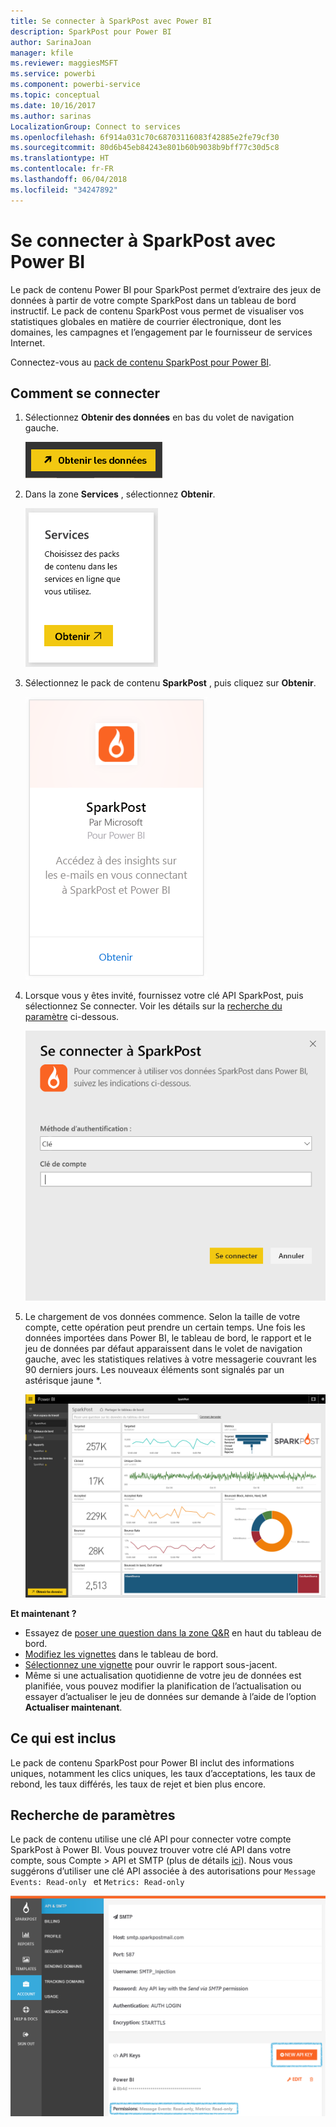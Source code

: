 ```yaml
---
title: Se connecter à SparkPost avec Power BI
description: SparkPost pour Power BI
author: SarinaJoan
manager: kfile
ms.reviewer: maggiesMSFT
ms.service: powerbi
ms.component: powerbi-service
ms.topic: conceptual
ms.date: 10/16/2017
ms.author: sarinas
LocalizationGroup: Connect to services
ms.openlocfilehash: 6f914a031c70c68703116083f42885e2fe79cf30
ms.sourcegitcommit: 80d6b45eb84243e801b60b9038b9bff77c30d5c8
ms.translationtype: HT
ms.contentlocale: fr-FR
ms.lasthandoff: 06/04/2018
ms.locfileid: "34247892"
---
```

# <a name="connect-to-sparkpost-with-power-bi"></a>Se connecter à SparkPost avec Power BI
Le pack de contenu Power BI pour SparkPost permet d’extraire des jeux de données à partir de votre compte SparkPost dans un tableau de bord instructif. Le pack de contenu SparkPost vous permet de visualiser vos statistiques globales en matière de courrier électronique, dont les domaines, les campagnes et l’engagement par le fournisseur de services Internet.

Connectez-vous au [pack de contenu SparkPost pour Power BI](https://app.powerbi.com/getdata/services/spark-post).

## <a name="how-to-connect"></a>Comment se connecter
1. Sélectionnez **Obtenir des données** en bas du volet de navigation gauche.
   
   ![](media/service-connect-to-sparkpost/getdata.png)
2. Dans la zone **Services** , sélectionnez **Obtenir**.
   
   ![](media/service-connect-to-sparkpost/services.png)
3. Sélectionnez le pack de contenu **SparkPost** , puis cliquez sur **Obtenir**. 
   
   ![](media/service-connect-to-sparkpost/sparkpost.png)
4. Lorsque vous y êtes invité, fournissez votre clé API SparkPost, puis sélectionnez Se connecter. Voir les détails sur la [recherche du paramètre](#FindingParams) ci-dessous.
   
   ![](media/service-connect-to-sparkpost/creds.png)
5. Le chargement de vos données commence. Selon la taille de votre compte, cette opération peut prendre un certain temps. Une fois les données importées dans Power BI, le tableau de bord, le rapport et le jeu de données par défaut apparaissent dans le volet de navigation gauche, avec les statistiques relatives à votre messagerie couvrant les 90 derniers jours. Les nouveaux éléments sont signalés par un astérisque jaune \*.
   
   ![](media/service-connect-to-sparkpost/dashboard.png)

**Et maintenant ?**

* Essayez de [poser une question dans la zone Q&R](power-bi-q-and-a.md) en haut du tableau de bord.
* [Modifiez les vignettes](service-dashboard-edit-tile.md) dans le tableau de bord.
* [Sélectionnez une vignette](service-dashboard-tiles.md) pour ouvrir le rapport sous-jacent.
* Même si une actualisation quotidienne de votre jeu de données est planifiée, vous pouvez modifier la planification de l’actualisation ou essayer d’actualiser le jeu de données sur demande à l’aide de l’option **Actualiser maintenant**.

## <a name="whats-included"></a>Ce qui est inclus
Le pack de contenu SparkPost pour Power BI inclut des informations uniques, notamment les clics uniques, les taux d’acceptations, les taux de rebond, les taux différés, les taux de rejet et bien plus encore.

<a name="FindingParams"></a>

## <a name="finding-parameters"></a>Recherche de paramètres
Le pack de contenu utilise une clé API pour connecter votre compte SparkPost à Power BI. Vous pouvez trouver votre clé API dans votre compte, sous Compte \> API et SMTP (plus de détails [ici](https://support.sparkpost.com/customer/portal/articles/1933377-create-api-keys)). Nous vous suggérons d’utiliser une clé API associée à des autorisations pour `Message Events: Read-only ` et `Metrics: Read-only`

![](media/service-connect-to-sparkpost/sparkpost1.png)

